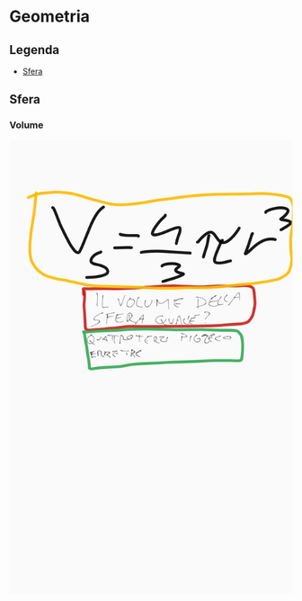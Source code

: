 # Geometria

## Legenda

- [Sfera](https://github.com/killerbossoriginal/quaderno/blob/main/matematica/geometria.md#sfera)

## Sfera

### Volume

![Volume Della Sfera](./geometria/volume-della-sfera.png)
